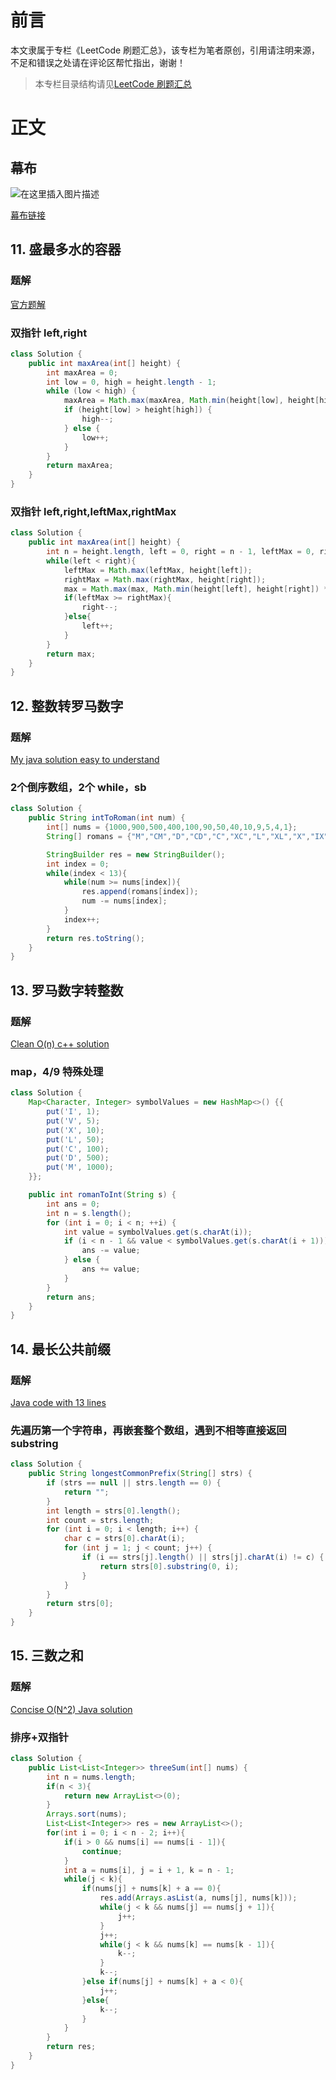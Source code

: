 # 前言

本文隶属于专栏《LeetCode 刷题汇总》，该专栏为笔者原创，引用请注明来源，不足和错误之处请在评论区帮忙指出，谢谢！

> 本专栏目录结构请见[LeetCode 刷题汇总](https://blog.csdn.net/Shockang/article/details/120599137)

# 正文

## 幕布
![在这里插入图片描述](https://img-blog.csdnimg.cn/08916bff8a45473f8dd1a28f3e472cc7.png?x-oss-process=image/watermark,type_ZHJvaWRzYW5zZmFsbGJhY2s,shadow_50,text_Q1NETiBAU2hvY2thbmc=,size_20,color_FFFFFF,t_70,g_se,x_16)

[幕布链接](https://www.mubucm.com/doc/fuRPthpK3T)

## 11. 盛最多水的容器
### 题解
[官方题解](https://leetcode-cn.com/problems/container-with-most-water/solution/sheng-zui-duo-shui-de-rong-qi-by-leetcode-solution/)
### 双指针 left,right
```java
class Solution {
    public int maxArea(int[] height) {
        int maxArea = 0;
        int low = 0, high = height.length - 1;
        while (low < high) {
            maxArea = Math.max(maxArea, Math.min(height[low], height[high]) * (high - low));
            if (height[low] > height[high]) {
                high--;
            } else {
                low++;
            }
        }
        return maxArea;
    }
}

```

### 双指针 left,right,leftMax,rightMax
```java
class Solution {
    public int maxArea(int[] height) {
        int n = height.length, left = 0, right = n - 1, leftMax = 0, rightMax = 0, max = 0;
        while(left < right){
            leftMax = Math.max(leftMax, height[left]);
            rightMax = Math.max(rightMax, height[right]);
            max = Math.max(max, Math.min(height[left], height[right]) * (right - left));
            if(leftMax >= rightMax){
                right--;
            }else{
                left++;
            }
        }
        return max;
    }
}
```

## 12. 整数转罗马数字
### 题解
[My java solution easy to understand](https://leetcode.com/problems/integer-to-roman/discuss/6310/My-java-solution-easy-to-understand)
### 2个倒序数组，2个 while，sb

```java
class Solution {
    public String intToRoman(int num) {
        int[] nums = {1000,900,500,400,100,90,50,40,10,9,5,4,1};
        String[] romans = {"M","CM","D","CD","C","XC","L","XL","X","IX","V","IV","I"};

        StringBuilder res = new StringBuilder();
        int index = 0;
        while(index < 13){
            while(num >= nums[index]){
                res.append(romans[index]);
                num -= nums[index];
            }
            index++;
        }
        return res.toString();        
    }
}
```

## 13. 罗马数字转整数
### 题解

[Clean O(n) c++ solution](https://leetcode.com/problems/roman-to-integer/discuss/6547/Clean-O(n)-c%2B%2B-solution)
### map，4/9 特殊处理
```java
class Solution {
    Map<Character, Integer> symbolValues = new HashMap<>() {{
        put('I', 1);
        put('V', 5);
        put('X', 10);
        put('L', 50);
        put('C', 100);
        put('D', 500);
        put('M', 1000);
    }};

    public int romanToInt(String s) {
        int ans = 0;
        int n = s.length();
        for (int i = 0; i < n; ++i) {
            int value = symbolValues.get(s.charAt(i));
            if (i < n - 1 && value < symbolValues.get(s.charAt(i + 1))) {
                ans -= value;
            } else {
                ans += value;
            }
        }
        return ans;
    }
}
```

## 14. 最长公共前缀

### 题解

[Java code with 13 lines](https://leetcode.com/problems/longest-common-prefix/discuss/6910/Java-code-with-13-lines)

### 先遍历第一个字符串，再嵌套整个数组，遇到不相等直接返回substring

```java
class Solution {
    public String longestCommonPrefix(String[] strs) {
        if (strs == null || strs.length == 0) {
            return "";
        }
        int length = strs[0].length();
        int count = strs.length;
        for (int i = 0; i < length; i++) {
            char c = strs[0].charAt(i);
            for (int j = 1; j < count; j++) {
                if (i == strs[j].length() || strs[j].charAt(i) != c) {
                    return strs[0].substring(0, i);
                }
            }
        }
        return strs[0];
    }
}
```

## 15. 三数之和

### 题解

[Concise O(N^2) Java solution](https://leetcode.com/problems/3sum/discuss/7380/Concise-O(N2)-Java-solution)

### 排序+双指针

```java
class Solution {
    public List<List<Integer>> threeSum(int[] nums) {
        int n = nums.length;
        if(n < 3){
            return new ArrayList<>(0);
        }
        Arrays.sort(nums);
        List<List<Integer>> res = new ArrayList<>();
        for(int i = 0; i < n - 2; i++){
            if(i > 0 && nums[i] == nums[i - 1]){
                continue;
            }
            int a = nums[i], j = i + 1, k = n - 1;
            while(j < k){
                if(nums[j] + nums[k] + a == 0){
                    res.add(Arrays.asList(a, nums[j], nums[k]));
                    while(j < k && nums[j] == nums[j + 1]){
                        j++;
                    }
                    j++;
                    while(j < k && nums[k] == nums[k - 1]){
                        k--;
                    }
                    k--;
                }else if(nums[j] + nums[k] + a < 0){
                    j++;
                }else{
                    k--;
                }
            }
        }
        return res;
    }
}
```